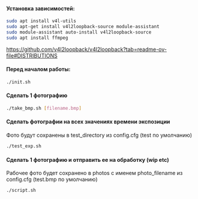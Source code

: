#### Установка зависимостей:
```sh
sudo apt install v4l-utils
sudo apt-get install v4l2loopback-source module-assistant
sudo module-assistant auto-install v4l2loopback-source
sudo apt install ffmpeg
```
https://github.com/v4l2loopback/v4l2loopback?tab=readme-ov-file#DISTRIBUTIONS


#### Перед началом работы:
```sh
./init.sh
```

#### Сделать 1 фотографию
```sh
./take_bmp.sh [filename.bmp]
```

#### Сделать фотографии на всех значениях времени экспозиции
Фото будут сохранены в test_directory из config.cfg (test по умолчанию)
```sh
./test_exp.sh
```


#### Сделать 1 фотографию и отправить ее на обработку (wip etc)
Рабочее фото будет сохранено в photos с именем photo_filename из config.cfg (test.bmp по умолчанию)
```sh
./script.sh
```

